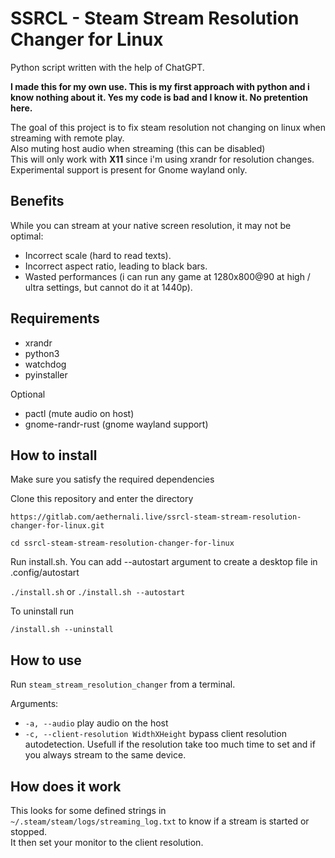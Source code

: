 # SSRCL - Steam Stream Resolution Changer for Linux

Python script written with the help of ChatGPT.

**I made this for my own use. This is my first approach with python and i know nothing about it. Yes my code is bad and I know it. No pretention here.**

The goal of this project is to fix steam resolution not changing on linux when streaming with remote play.<br/>
Also muting host audio when streaming (this can be disabled)<br/>
This will only work with **X11** since i'm using xrandr for resolution changes.
Experimental support is present for Gnome wayland only.

## Benefits

While you can stream at your native screen resolution, it may not be optimal:

- Incorrect scale (hard to read texts).
- Incorrect aspect ratio, leading to black bars.
- Wasted performances (i can run any game at 1280x800@90 at high / ultra settings, but cannot do it at 1440p).

## Requirements

- xrandr
- python3
- watchdog
- pyinstaller

Optional

- pactl (mute audio on host)
- gnome-randr-rust (gnome wayland support)

## How to install

Make sure you satisfy the required dependencies

Clone this repository and enter the directory

`https://gitlab.com/aethernali.live/ssrcl-steam-stream-resolution-changer-for-linux.git`

`cd ssrcl-steam-stream-resolution-changer-for-linux`

Run install.sh. You can add --autostart argument to create a desktop file in .config/autostart

`./install.sh` or `./install.sh --autostart`

To uninstall run

`/install.sh --uninstall`

## How to use

Run `steam_stream_resolution_changer` from a terminal.

Arguments:

- `-a, --audio` play audio on the host
- `-c, --client-resolution WidthXHeight` bypass client resolution autodetection.
Usefull if the resolution take too much time to set and if you always stream to the same device.

## How does it work

This looks for some defined strings in `~/.steam/steam/logs/streaming_log.txt` to know if a stream is started or stopped.<br/>
It then set your monitor to the client resolution.
